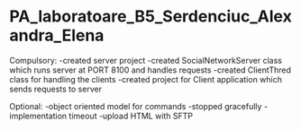 # PA_laboratoare_B5_Serdenciuc_Alexandra_Elena
Compulsory:
-created server project 
-created SocialNetworkServer class which runs server at PORT 8100 and handles requests
-created ClientThred class for handling the clients
-created project for Client application which sends requests to server

Optional:
-object oriented model for commands
-stopped gracefully
-implementation timeout
-upload HTML with SFTP 
